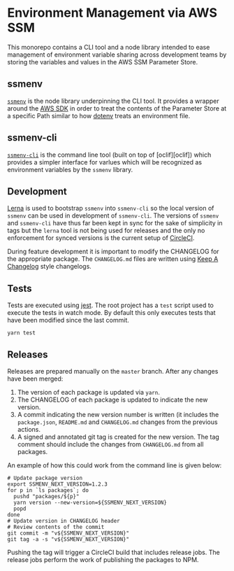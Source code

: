 # Environment Management via AWS SSM

This monorepo contains a CLI tool and a node library intended to ease
management of environment variable sharing across development teams by storing
the variables and values in the AWS SSM Parameter Store.

## ssmenv

[`ssmenv`][env] is the node library underpinning the CLI tool. It provides a
wrapper around the [AWS SDK][awssdk] in order to treat the contents of the
Parameter Store at a specific Path similar to how [dotenv][dotenv] treats an
environment file.

[awssdk]: https://github.com/aws/aws-sdk-js
[dotenv]: https://www.npmjs.com/package/dotenv
[env]: packages/ssmenv

## ssmenv-cli

[`ssmenv-cli`][cli] is the command line tool (built on top of [oclif][oclif])
which provides a simpler interface for varlues which will be recognized as
environment variables by the `ssmenv` library.

[cli]: packages/ssmenv-cli

## Development

[Lerna][lerna] is used to bootstrap `ssmenv` into `ssmenv-cli` so the local
version of `ssmenv` can be used in development of `ssmenv-cli`. The versions of
`ssmenv` and `ssmenv-cli` have thus far been kept in sync for the sake of
simplicity in tags but the `lerna` tool is not being used for releases and the
only no enforcement for synced versions is the current setup of
[CircleCI][circleci].

[lerna]: https://lernajs.io
[circleci]: https://circleci.com/gh/oursiberia/ssmenv

During feature development it is important to modify the CHANGELOG for the
appropriate package. The `CHANGELOG.md` files are written using [Keep A
Changelog][kac] style changelogs.

[kac]: https://keepachangelog.com/en/1.0.0/

## Tests

Tests are executed using [jest][jest]. The root project has a `test` script
used to execute the tests in watch mode. By default this only executes tests
that have been modified since the last commit.

    yarn test

[jest]: https://facebook.github.io/jest/

## Releases

Releases are prepared manually on the `master` branch. After any changes have been merged:

1. The version of each package is updated via `yarn`.
1. The CHANGELOG of each package is updated to indicate the new version.
1. A commit indicating the new version number is written (it includes the
   `package.json`, `README.md` and `CHANGELOG.md` changes from the previous
   actions.
1. A signed and annotated git tag is created for the new version. The tag
   comment should include the changes from `CHANGELOG.md` from all packages.

An example of how this could work from the command line is given below:

    # Update package version
    export SSMENV_NEXT_VERSION=1.2.3
    for p in `ls packages`; do
      pushd "packages/${p}"
      yarn version --new-version=${SSMENV_NEXT_VERSION}
      popd
    done
    # Update version in CHANGELOG header
    # Review contents of the commit
    git commit -m "v${SSMENV_NEXT_VERSION}"
    git tag -a -s "v${SSMENV_NEXT_VERSION}"

Pushing the tag will trigger a CircleCI build that includes release jobs. The
release jobs perform the work of publishing the packages to NPM.

